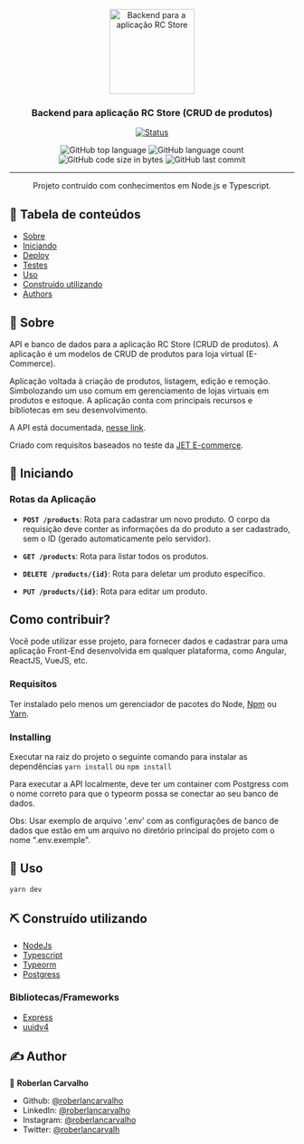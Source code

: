 <p align="center">
  <a href="https://github.com/roberlancarvalho/rcstore_backend" rel="noopener">
 <img width=150px height=150px src="https://www.flaticon.com/free-icons/code" alt="Backend para a aplicação RC Store"></a>
</p>

<h3 align="center">Backend para aplicação RC Store (CRUD de produtos)</h3>

<div align="center">

[![Status](https://img.shields.io/badge/status-active-success.svg)]()

  <img alt="GitHub top language" src="https://img.shields.io/github/languages/top/roberlancarvalho/rcstore_backend">
  
  <img alt="GitHub language count" src="https://img.shields.io/github/languages/count/roberlancarvalho/rcstore_backend">
  
  <img alt="GitHub code size in bytes" src="https://img.shields.io/github/languages/code-size/roberlancarvalho/rcstore_backend">
  
  <img alt="GitHub last commit" src="https://img.shields.io/github/last-commit/roberlancarvalho/rcstore_backend">

</div>

---

<p align="center"> Projeto contruído com conhecimentos em Node.js e Typescript. 
   <br>
</p>

## 📝 Tabela de conteúdos

- [Sobre](#about)
- [Iniciando](#getting_started)
- [Deploy](#deploy)
- [Testes](#tests)
- [Uso](#usage)
- [Construído utilizando](#built_using)
- [Authors](#authors)

## 🧐 Sobre <a name = "about"></a>

API e banco de dados para a aplicação RC Store (CRUD de produtos). A aplicação é um modelos de CRUD de produtos para loja virtual (E-Commerce).

Aplicação voltada à criação de produtos, listagem, edição e remoção. Simbolozando um uso comum em gerenciamento de lojas virtuais em produtos e estoque.
A aplicação conta com principais recursos e bibliotecas em seu desenvolvimento. 

A API está documentada, [nesse link](https://app.swaggerhub.com/apis/roberlancarvalho).

Criado com requisitos baseados no teste da [JET E-commerce](https://www.jetecommerce.com.br/).

## 🏁 Iniciando <a name = "getting_started"></a>

### Rotas da Aplicação

- **`POST /products`**: Rota para cadastrar um novo produto. O corpo da requisição deve conter as informações da do produto a ser cadastrado, sem o ID (gerado automaticamente pelo servidor).

- **`GET /products`**: Rota para listar todos os produtos.

- **`DELETE /products/{id}`**: Rota para deletar um produto específico.

- **`PUT /products/{id}`**: Rota para editar um produto.


## Como contribuir?

Você pode utilizar esse projeto, para fornecer dados e cadastrar para uma aplicação Front-End desenvolvida em qualquer plataforma, como Angular, ReactJS, VueJS, etc.

### Requisitos

Ter instalado pelo menos um gerenciador de pacotes do Node, [Npm](https://www.npmjs.com/) ou [Yarn](https://yarnpkg.com/).

### Installing

Executar na raiz do projeto o seguinte comando para instalar as dependências `yarn install` ou `npm install`

Para executar a API localmente, deve ter um container com Postgress com o nome correto para que o typeorm possa se conectar ao seu banco de dados.

Obs: Usar exemplo de arquivo '.env' com as configurações de banco de dados que estão em um arquivo no diretório principal do projeto com o nome ".env.exemple".

## 🎈 Uso <a name="usage"></a>

```sh
yarn dev
```

## ⛏️ Construído utilizando <a name = "built_using"></a>

- [NodeJs](https://nodejs.org/en/)
- [Typescript](https://www.typescriptlang.org/)
- [Typeorm](https://typeorm.io/#/)
- [Postgress](https://www.postgresql.org/)

### Bibliotecas/Frameworks

- [Express](https://expressjs.com/)
- [uuidv4](https://www.npmjs.com/package/uuidv4)

## ✍️ Author <a name = "author"></a>

👤 **Roberlan Carvalho**

- Github: [@roberlancarvalho](https://github.com/roberlancarvalho)
- LinkedIn: [@roberlancarvalho](https://linkedin.com/in/roberlancarvalho)
- Instagram: [@roberlancarvalho](https://instagram.com/roberlancarvalho)
- Twitter: [@roberlancarvalh](https://twitter.com/roberlancarvalh)
